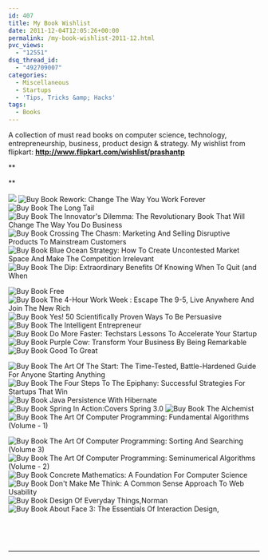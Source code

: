 ```yaml
---
id: 407
title: My Book Wishlist
date: 2011-12-04T12:05:26+00:00
permalink: /my-book-wishlist-2011-12.html
pvc_views:
  - "12551"
dsq_thread_id:
  - "492709007"
categories:
  - Miscellaneous
  - Startups
  - 'Tips, Tricks &amp; Hacks'
tags:
  - Books
---
```

A collection of must read books on computer science, technology, entrepreneurship, business, product design & strategy. My wishlist from flipkart: **<a title="Prashant Parashar's Flipkart Wishlist" href="http://www.flipkart.com/wishlist/prashantp" target="_blank">http://www.flipkart.com/wishlist/prashantp</a>**

**
  
** 

 ![](http://img3.flixcart.com/img/thumb/407/9788181289407.jpg) ![Buy Book Rework: Change The Way You Work Forever](https://img14.flixcart.com/img/thumb/787/9780091929787.jpg) ![Buy Book The Long Tail](https://img14.flixcart.com/img/thumb/517/9781844138517.jpg) ![Buy Book The Innovator's Dilemma: The Revolutionary Book That Will Change The Way You Do Business](https://img14.flixcart.com/img/thumb/998/9780060521998.jpg) ![Buy Book Crossing The Chasm: Marketing And Selling Disruptive Products To Mainstream Customers](https://img14.flixcart.com/img/thumb/120/9780060517120.jpg) ![Buy Book Blue Ocean Strategy: How To Create Uncontested Market Space And Make The Competition Irrelevant](https://img14.flixcart.com/img/thumb/192/9781591396192.jpg)![Buy Book The Dip: Extraordinary Benefits Of Knowing When To Quit (and When](https://img14.flixcart.com/img/thumb/308/9780749928308.jpg)
  
 ![Buy Book Free](https://img14.flixcart.com/img/thumb/494/9781905211494.jpg) ![Buy Book The 4-Hour Work Week : Escape The 9-5, Live Anywhere And Join The New Rich](https://img14.flixcart.com/img/thumb/114/9780091929114.jpg) ![Buy Book Yes! 50 Scientifically Proven Ways To Be Persuasive](https://img14.flixcart.com/img/thumb/143/9781416576143.jpg) ![Buy Book The Intelligent Entrepreneur](https://img14.flixcart.com/img/thumb/590/9780753539590.jpg) ![Buy Book Do More Faster: Techstars Lessons To Accelerate Your Startup](https://img14.flixcart.com/img/thumb/834/9780470929834.jpg) ![Buy Book Purple Cow: Transform Your Business By Being Remarkable](https://img14.flixcart.com/img/thumb/405/9780141016405.jpg)![Buy Book Good To Great](https://img14.flixcart.com/img/thumb/090/9780712676090.jpg)
  
 ![Buy Book The Art Of The Start: The Time-Tested, Battle-Hardened Guide For Anyone Starting Anything](https://img14.flixcart.com/img/thumb/565/9781591840565.jpg) ![Buy Book The Four Steps To The Epiphany: Successful Strategies For Startups That Win](https://img14.flixcart.com/img/thumb/700/9780976470700.jpg) ![Buy Book Java Persistence With Hibernate](https://img14.flixcart.com/img/thumb/192/9788177227192.jpg) ![Buy Book Spring In Action:Covers Spring 3.0](https://img14.flixcart.com/img/thumb/090/9789350042090.jpg) ![Buy Book The Alchemist](https://img14.flixcart.com/img/thumb/980/9788172234980.jpg)![Buy Book The Art Of Computer Programming: Fundamental Algorithms (Volume - 1)](https://img14.flixcart.com/img/thumb/548/9788177587548.jpg)
  
 ![Buy Book The Art Of Computer Programming: Sorting And Searching (Volume 3)](https://img14.flixcart.com/img/thumb/832/9788131709832.jpg) ![Buy Book The Art Of Computer Programming: Seminumerical Algorithms (Volume - 2)](https://img14.flixcart.com/img/thumb/359/9788177583359.jpg) ![Buy Book Concrete Mathematics: A Foundation For Computer Science](https://img14.flixcart.com/img/thumb/415/9788131708415.jpg) ![Buy Book Don't Make Me Think: A Common Sense Approach To Web Usability](https://img14.flixcart.com/img/thumb/803/9788131734803.jpg) ![Buy Book Design Of Everyday Things,Norman](https://img14.flixcart.com/img/thumb/107/9780465067107.jpg)![Buy Book About Face 3: The Essentials Of Interaction Design,](https://img14.flixcart.com/img/thumb/055/9788126513055.jpg)

&nbsp;

&nbsp;

 ****
